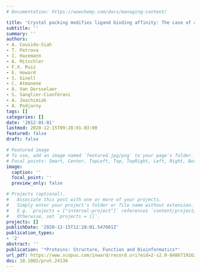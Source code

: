 ```yaml
---
# Documentation: https://wowchemy.com/docs/managing-content/

title: 'Crystal packing modifies ligand binding affinity: The case of aldose reductase'
subtitle: ''
summary: ''
authors:
- A. Cousido-Siah
- T. Petrova
- I. Hazemann
- A. Mitschler
- F.X. Ruiz
- E. Howard
- S. Ginell
- C. Atmanene
- A. Van Dorsselaer
- S. Sanglier-Cianférani
- A. Joachimiak
- A. Podjarny
tags: []
categories: []
date: '2012-01-01'
lastmod: 2020-12-15T09:28:01-03:00
featured: false
draft: false

# Featured image
# To use, add an image named `featured.jpg/png` to your page's folder.
# Focal points: Smart, Center, TopLeft, Top, TopRight, Left, Right, BottomLeft, Bottom, BottomRight.
image:
  caption: ''
  focal_point: ''
  preview_only: false

# Projects (optional).
#   Associate this post with one or more of your projects.
#   Simply enter your project's folder or file name without extension.
#   E.g. `projects = ["internal-project"]` references `content/project/deep-learning/index.md`.
#   Otherwise, set `projects = []`.
projects: []
publishDate: '2020-12-15T12:28:01.547601Z'
publication_types:
- '2'
abstract: ''
publication: '*Proteins: Structure, Function and Bioinformatics*'
url_pdf: https://www.scopus.com/inward/record.uri?eid=2-s2.0-84867191624&doi=10.1002%2fprot.24136&partnerID=40&md5=eb267704dfaf2c27eb93826dbb173407
doi: 10.1002/prot.24136
---
```

